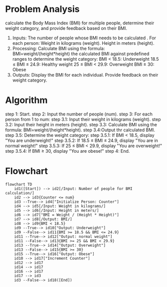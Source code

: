 # Problem Analysis
calculate the Body Mass Index (BMI) for multiple people, determine their weight category, and provide feedback based on their BMI.
1. Inputs:
The number of people whose BMI needs to be calculated .
For each person:
 Weight in kilograms (weight).
 Height in meters (height).
2. Processing:
 Calculate BMI using the formula:
BMI=weight/(height*height)
the calculated BMI against predefined ranges to determine the weight category:
BMI < 18.5: Underweight
18.5 ≤ BMI ≤ 24.9: Healthy weight
25 ≤ BMI < 29.9: Overweight
BMI ≥ 30: Obese
3. Outputs:
Display the BMI for each individual.
Provide feedback on their weight category.


# Algorithm
step 1: Start.
step 2: Input the number of people (num).
step 3: For each person from 1 to num:
     step 3.1: Input their weight in kilograms (weight).
     step 3.2: Input their height in meters (height).
     step 3.3: Calculate BMI using the formula: BMI=weight/(height*height).
     step 3.4: ​Output thr calculated BMI.
     step 3.5: Determine the weight category:
                   step 3.5.1: If BMI < 18.5, display "You are underweight!"
                   step 3.5.2: If 18.5 ≤ BMI ≤ 24.9, display "You are in normal weight!"
                   step 3.5.3: If 25 ≤ BMI < 29.9, display "You are overweight!"
                   step 3.5.4: If BMI ≥ 30, display "You are obese!"
step 4: End.

# Flowchart

```mermaid
flowchart TD
    id1([Start]) --> id2[/Input: Number of people for BMI calculation/]
    id2 --> id3{Counter <= num}
    id3 --True--> id4["Initialize Person: Counter"]
    id4 --> id5[/Input: Weight in kilograms/]
    id5 --> id6[/Input: Height in meters/]
    id6 --> id7["BMI = Weight / (Height * Height)"]
    id7 --> id8[/Output: BMI/]
    id8 --> id9{BMI < 18.5}
    id9 --True--> id10["Output: Underweight"]
    id9 --False--> id11{BMI >= 18.5 && BMI <= 24.9}
    id11 --True--> id12["Output: normal weight"]
    id11 --False--> id13{BMI >= 25 && BMI < 29.9}
    id13 --True--> id14["Output: Overweight"]
    id13 --False--> id15{BMI >= 30}
    id15 --True--> id16["Output: Obese"]
    id10 --> id17["Increment Counter"]
    id12 --> id17
    id14 --> id17
    id16 --> id17
    id17 --> id3
    id3 --False--> id18([End])


```






















